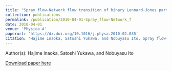 ```yaml
---
title: "Spray flow-Network flow transition of binary Lennard-Jones particle system"
collection: publications
permalink: /publication/2010-04-01-Spray_flow-Network_f
date: 2010-04-01
venue: 'Physica A'
paperurl: 'https://dx.doi.org/10.1016/j.physa.2010.02.035'
citation: 'Hajime Inaoka, Satoshi Yukawa, and Nobuyasu Ito, Spray flow-Network flow transition of binary Lennard-Jones particle system, Physica A, <b>389</b>, 2500, (2010)'
---
```


Author(s): Hajime Inaoka, Satoshi Yukawa, and Nobuyasu Ito


<a href='https://dx.doi.org/10.1016/j.physa.2010.02.035'>Download paper here</a>

